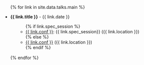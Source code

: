 <div class="talks">
<ul style="margin-left:-20px">

{% for link in site.data.talks.main %}

<li style="margin-bottom:1rem">
  <div class="col-sm-9">
      <div class="title"><b>{{ link.title }}</b> - {{ link.date }}</div>
      <ul class="fa-ul" style="margin-left:25px">
      {% if link.spec_session %}
        <li><span class="fa-li"><i class="fas fa-map-pin"></i></span><a href="{{ link.conf_website }}">{{ link.conf }}</a>: {{ link.spec_session}} ({{ link.location }})</li>
      {% else %}
        <li><span class="fa-li"><i class="fas fa-map-pin"></i></span><a href="{{ link.conf_website }}">{{ link.conf }}</a> ({{ link.location }})</li>
      {% endif %}
      </ul>
  </div>
</li>

{% endfor %}

</ul>
</div>

